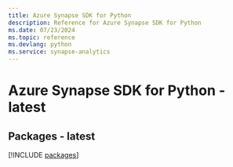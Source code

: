 ```yaml
---
title: Azure Synapse SDK for Python
description: Reference for Azure Synapse SDK for Python
ms.date: 07/23/2024
ms.topic: reference
ms.devlang: python
ms.service: synapse-analytics
---
```

# Azure Synapse SDK for Python - latest
## Packages - latest
[!INCLUDE [packages](synapse-index.md)]